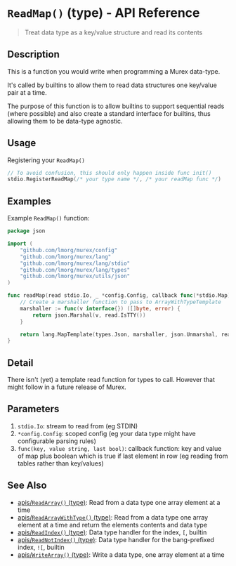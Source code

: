 # `ReadMap()` (type) - API Reference

> Treat data type as a key/value structure and read its contents

## Description

This is a function you would write when programming a Murex data-type.

It's called by builtins to allow them to read data structures one key/value
pair at a time.

The purpose of this function is to allow builtins to support sequential reads
(where possible) and also create a standard interface for builtins, thus
allowing them to be data-type agnostic.

## Usage

Registering your `ReadMap()`

```go
// To avoid confusion, this should only happen inside func init()
stdio.RegisterReadMap(/* your type name */, /* your readMap func */)
```

## Examples

Example `ReadMap()` function:

```go
package json

import (
	"github.com/lmorg/murex/config"
	"github.com/lmorg/murex/lang"
	"github.com/lmorg/murex/lang/stdio"
	"github.com/lmorg/murex/lang/types"
	"github.com/lmorg/murex/utils/json"
)

func readMap(read stdio.Io, _ *config.Config, callback func(*stdio.Map)) error {
	// Create a marshaller function to pass to ArrayWithTypeTemplate
	marshaller := func(v interface{}) ([]byte, error) {
		return json.Marshal(v, read.IsTTY())
	}

	return lang.MapTemplate(types.Json, marshaller, json.Unmarshal, read, callback)
}
```

## Detail

There isn't (yet) a template read function for types to call. However that
might follow in a future release of Murex.

## Parameters

1. `stdio.Io`: stream to read from (eg STDIN)
2. `*config.Config`: scoped config (eg your data type might have configurable parsing rules)
3. `func(key, value string, last bool)`: callback function: key and value of map plus boolean which is true if last element in row (eg reading from tables rather than key/values)

## See Also

* [apis/`ReadArray()` (type)](../apis/ReadArray.md):
  Read from a data type one array element at a time
* [apis/`ReadArrayWithType()` (type)](../apis/ReadArrayWithType.md):
  Read from a data type one array element at a time and return the elements contents and data type
* [apis/`ReadIndex()` (type)](../apis/ReadIndex.md):
  Data type handler for the index, `[`, builtin
* [apis/`ReadNotIndex()` (type)](../apis/ReadNotIndex.md):
  Data type handler for the bang-prefixed index, `![`, builtin
* [apis/`WriteArray()` (type)](../apis/WriteArray.md):
  Write a data type, one array element at a time